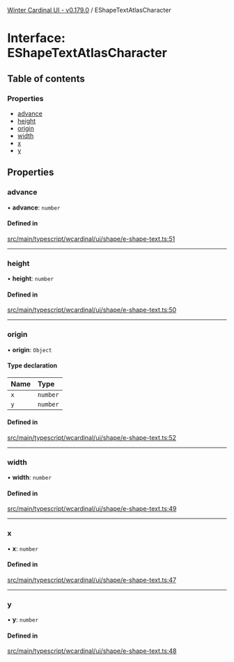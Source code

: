 [Winter Cardinal UI - v0.179.0](../index.md) / EShapeTextAtlasCharacter

# Interface: EShapeTextAtlasCharacter

## Table of contents

### Properties

- [advance](EShapeTextAtlasCharacter.md#advance)
- [height](EShapeTextAtlasCharacter.md#height)
- [origin](EShapeTextAtlasCharacter.md#origin)
- [width](EShapeTextAtlasCharacter.md#width)
- [x](EShapeTextAtlasCharacter.md#x)
- [y](EShapeTextAtlasCharacter.md#y)

## Properties

### advance

• **advance**: `number`

#### Defined in

[src/main/typescript/wcardinal/ui/shape/e-shape-text.ts:51](https://github.com/winter-cardinal/winter-cardinal-ui/blob/v0.179.0/src/main/typescript/wcardinal/ui/shape/e-shape-text.ts#L51)

___

### height

• **height**: `number`

#### Defined in

[src/main/typescript/wcardinal/ui/shape/e-shape-text.ts:50](https://github.com/winter-cardinal/winter-cardinal-ui/blob/v0.179.0/src/main/typescript/wcardinal/ui/shape/e-shape-text.ts#L50)

___

### origin

• **origin**: `Object`

#### Type declaration

| Name | Type |
| :------ | :------ |
| `x` | `number` |
| `y` | `number` |

#### Defined in

[src/main/typescript/wcardinal/ui/shape/e-shape-text.ts:52](https://github.com/winter-cardinal/winter-cardinal-ui/blob/v0.179.0/src/main/typescript/wcardinal/ui/shape/e-shape-text.ts#L52)

___

### width

• **width**: `number`

#### Defined in

[src/main/typescript/wcardinal/ui/shape/e-shape-text.ts:49](https://github.com/winter-cardinal/winter-cardinal-ui/blob/v0.179.0/src/main/typescript/wcardinal/ui/shape/e-shape-text.ts#L49)

___

### x

• **x**: `number`

#### Defined in

[src/main/typescript/wcardinal/ui/shape/e-shape-text.ts:47](https://github.com/winter-cardinal/winter-cardinal-ui/blob/v0.179.0/src/main/typescript/wcardinal/ui/shape/e-shape-text.ts#L47)

___

### y

• **y**: `number`

#### Defined in

[src/main/typescript/wcardinal/ui/shape/e-shape-text.ts:48](https://github.com/winter-cardinal/winter-cardinal-ui/blob/v0.179.0/src/main/typescript/wcardinal/ui/shape/e-shape-text.ts#L48)

